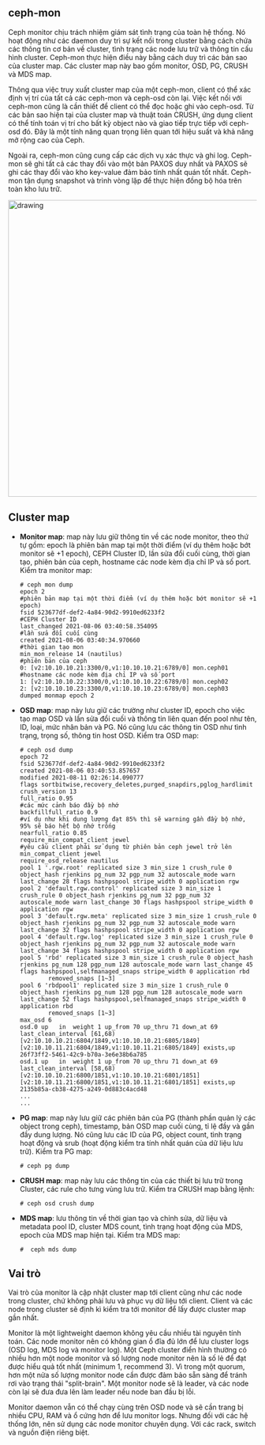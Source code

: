 ## ceph-mon
Ceph monitor chịu trách nhiệm giám sát tình trạng của toàn hệ thống.
Nó hoạt động như các daemon duy trì sự kết nối trong cluster bằng cách chứa các thông tin cơ bản về cluster, tình trạng các node lưu trữ và thông tin cấu hình cluster.
Ceph-mon thực hiện điều này bằng cách duy trì các bản sao của cluster map. Các cluster map này bao gồm monitor, OSD, PG, CRUSH và MDS map.

Thông qua việc truy xuất cluster map của một ceph-mon, client có thể xác định vị trí của tất cả các ceph-mon và ceph-osd còn lại.
Việc kết nối với ceph-mon cũng là cần thiết để client có thể đọc hoặc ghi vào ceph-osd. Từ các bản sao hiện tại của cluster map và thuật toán CRUSH, ứng dụng client có thể tính toán vị trí cho bất kỳ object nào và giao tiếp trực tiếp với ceph-osd đó.
Đây là một tính năng quan trọng liên quan tới hiệu suất và khả năng mở rộng cao của Ceph.

Ngoài ra, ceph-mon cũng cung cấp các dịch vụ xác thực và ghi log.
Ceph-mon sẽ ghi tất cả các thay đổi vào một bản PAXOS duy nhất và PAXOS sẽ ghi các thay đổi vào kho key-value đảm bảo tính nhất quán tốt nhất.
Ceph-mon tận dụng snapshot và trình vòng lặp để thực hiện đồng bộ hóa trên toàn kho lưu trữ.

<img src="https://user-images.githubusercontent.com/83684068/128659461-df3007a9-2fb3-45ad-9548-e24a5c827135.png" alt="drawing" width="600"/>

## Cluster map
- **Monitor map**: map này lưu giữ thông tin về các node monitor, theo thứ tự gồm: epoch là phiên bản map tại một thời điểm (ví dụ thêm hoặc bớt monitor sẽ +1 epoch), CEPH Cluster ID, lần sửa đổi cuối cùng, thời gian tạo, phiên bản của ceph, hostname các node kèm địa chỉ IP và số port. Kiểm tra monitor map:

      # ceph mon dump
      epoch 2                                                           #phiên bản map tại một thời điểm (ví dụ thêm hoặc bớt monitor sẽ +1 epoch)
      fsid 523677df-def2-4a84-90d2-9910ed6233f2                         #CEPH Cluster ID
      last_changed 2021-08-06 03:40:58.354095                           #lần sửa đổi cuối cùng
      created 2021-08-06 03:40:34.970660                                #thời gian tạo mon
      min_mon_release 14 (nautilus)                                     #phiên bản của ceph
      0: [v2:10.10.10.21:3300/0,v1:10.10.10.21:6789/0] mon.ceph01       #hostname các node kèm địa chỉ IP và số port
      1: [v2:10.10.10.22:3300/0,v1:10.10.10.22:6789/0] mon.ceph02
      2: [v2:10.10.10.23:3300/0,v1:10.10.10.23:6789/0] mon.ceph03
      dumped monmap epoch 2

- **OSD map**: map này lưu giữ các trường như cluster ID, epoch cho việc tạo map OSD và lần sửa đổi cuối và thông tin liên quan đến pool như tên, ID, loại, mức nhân bản và PG. Nó cũng lưu các thông tin OSD như tình trạng, trọng số, thông tin host OSD. Kiểm tra OSD map:

      # ceph osd dump
      epoch 72
      fsid 523677df-def2-4a84-90d2-9910ed6233f2
      created 2021-08-06 03:40:53.857657
      modified 2021-08-11 02:26:14.090777
      flags sortbitwise,recovery_deletes,purged_snapdirs,pglog_hardlimit
      crush_version 13
      full_ratio 0.95                                                       #các mức cảnh báo đầy bộ nhớ
      backfillfull_ratio 0.9                                                #ví dụ như khi dung lượng đạt 85% thì sẽ warning gần đầy bộ nhớ, 95% sẽ báo hết bộ nhớ trống
      nearfull_ratio 0.85
      require_min_compat_client jewel                                       #yêu cầu client phải sử dụng từ phiên bản ceph jewel trở lên
      min_compat_client jewel
      require_osd_release nautilus
      pool 1 '.rgw.root' replicated size 3 min_size 1 crush_rule 0 object_hash rjenkins pg_num 32 pgp_num 32 autoscale_mode warn last_change 28 flags hashpspool stripe_width 0 application rgw
      pool 2 'default.rgw.control' replicated size 3 min_size 1 crush_rule 0 object_hash rjenkins pg_num 32 pgp_num 32 autoscale_mode warn last_change 30 flags hashpspool stripe_width 0 application rgw
      pool 3 'default.rgw.meta' replicated size 3 min_size 1 crush_rule 0 object_hash rjenkins pg_num 32 pgp_num 32 autoscale_mode warn last_change 32 flags hashpspool stripe_width 0 application rgw
      pool 4 'default.rgw.log' replicated size 3 min_size 1 crush_rule 0 object_hash rjenkins pg_num 32 pgp_num 32 autoscale_mode warn last_change 34 flags hashpspool stripe_width 0 application rgw
      pool 5 'rbd' replicated size 3 min_size 1 crush_rule 0 object_hash rjenkins pg_num 128 pgp_num 128 autoscale_mode warn last_change 45 flags hashpspool,selfmanaged_snaps stripe_width 0 application rbd
              removed_snaps [1~3]
      pool 6 'rbdpool1' replicated size 3 min_size 1 crush_rule 0 object_hash rjenkins pg_num 128 pgp_num 128 autoscale_mode warn last_change 52 flags hashpspool,selfmanaged_snaps stripe_width 0 application rbd
              removed_snaps [1~3]
      max_osd 6
      osd.0 up   in  weight 1 up_from 70 up_thru 71 down_at 69 last_clean_interval [61,68) [v2:10.10.10.21:6804/1849,v1:10.10.10.21:6805/1849] [v2:10.10.11.21:6804/1849,v1:10.10.11.21:6805/1849] exists,up 26f73ff2-5461-42c9-b70a-3e6e38b6a785
      osd.1 up   in  weight 1 up_from 70 up_thru 71 down_at 69 last_clean_interval [58,68) [v2:10.10.10.21:6800/1851,v1:10.10.10.21:6801/1851] [v2:10.10.11.21:6800/1851,v1:10.10.11.21:6801/1851] exists,up 2135b85a-cb38-4275-a249-0d883c4acd48
      ...
      ...
      

- **PG map**: map này lưu giữ các phiên bản của PG (thành phần quản lý các object trong ceph), timestamp, bản OSD map cuối cùng, tỉ lệ đầy và gần đầy dung lượng. Nó cũng lưu các ID của PG, object count, tình trạng hoạt động và srub (hoạt động kiểm tra tính nhất quán của dữ liệu lưu trữ). Kiểm tra PG map:

      # ceph pg dump

- **CRUSH map**: map này lưu các thông tin của các thiết bị lưu trữ trong Cluster, các rule cho tưng vùng lưu trữ. Kiểm tra CRUSH map bằng lệnh:

      # ceph osd crush dump

- **MDS map**: lưu thông tin về thời gian tạo và chỉnh sửa, dữ liệu và metadata pool ID, cluster MDS count, tình trạng hoạt động của MDS, epoch của MDS map hiện tại. Kiểm tra MDS map:

      #  ceph mds dump

## Vai trò
Vai trò của monitor là cập nhật cluster map tới client cũng như các node trong cluster, chứ không phải lưu và phục vụ dữ liệu tới client.
Client và các node trong cluster sẽ định kì kiểm tra tới monitor để lấy được cluster map gần nhất.

Monitor là một lightweight daemon không yêu cầu nhiều tài nguyên tính toán. Các node monitor nên có không gian ổ đĩa đủ lớn để lưu cluster logs (OSD log, MDS log và monitor log). Một Ceph cluster điển hình thường có nhiều hơn một node monitor và số lượng node monitor nên là số lẻ để đạt được hiểu quả tốt nhất (minimum 1, recommend 3). Vì trong một quorum, hơn một nửa số lượng monitor node cần được đảm bảo sẵn sàng để tránh rơi vào trạng thái "split-brain". Một monitor node sẽ là leader, và các node còn lại sẽ đưa đưa lên làm leader nếu node ban đầu bị lỗi.

Monitor daemon vẫn có thể chạy cùng trên OSD node và sẽ cần trang bị nhiều CPU, RAM và ổ cứng hơn để lưu monitor logs. Nhưng đối với các hệ thống lớn, nên sử dụng các node monitor chuyên dụng. Với các rack, switch và nguồn điện riêng biệt.
